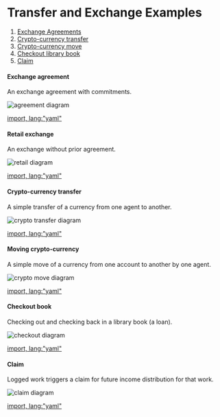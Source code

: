 # Transfer and Exchange Examples

1. [Exchange Agreements](#exchange-agreements)
1. [Crypto-currency transfer](#crypto-currency-transfer)
1. [Crypto-currency move](#moving-crypto-currency)
1. [Checkout library book](#checkout-book)
1. [Claim](#claim)


#### Exchange agreement

An exchange agreement with commitments.

![agreement diagram](https://rawgit.com/valueflows/valueflows/master/release-doc-in-process/exch-commit.png)

[import, lang:"yaml"](../../examples/exch-agreement.yaml)

#### Retail exchange

An exchange without prior agreement.

![retail diagram](https://rawgit.com/valueflows/valueflows/master/release-doc-in-process/exch-pos.png)

[import, lang:"yaml"](../../examples/exch-retail.yaml)

#### Crypto-currency transfer

A simple transfer of a currency from one agent to another.

![crypto transfer diagram](https://rawgit.com/valueflows/valueflows/master/release-doc-in-process/xfer-crypto.png)

[import, lang:"yaml"](../../examples/transfer-crypto.yaml)

#### Moving crypto-currency

A simple move of a currency from one account to another by one agent.

![crypto move diagram](https://rawgit.com/valueflows/valueflows/master/release-doc-in-process/move-crypto.png)

[import, lang:"yaml"](../../examples/move-crypto.yaml)

#### Checkout book

Checking out and checking back in a library book (a loan).

![checkout diagram](https://rawgit.com/valueflows/valueflows/master/release-doc-in-process/book.png)

[import, lang:"yaml"](../../examples/checkout-book.yaml)

#### Claim

Logged work triggers a claim for future income distribution for that work.

![claim diagram](https://rawgit.com/valueflows/valueflows/master/release-doc-in-process/claim.png)

[import, lang:"yaml"](../../examples/claim.yaml)

